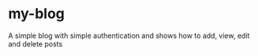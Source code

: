 # my-blog
A simple blog with simple authentication and shows how to add, view, edit and delete posts
